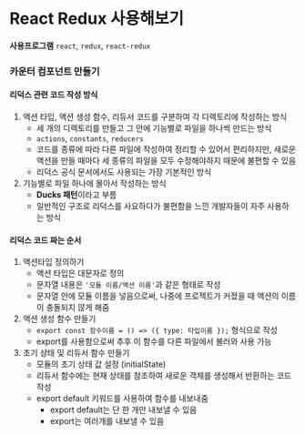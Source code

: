 # React Redux 사용해보기

**사용프로그램**
`react`, `redux`, `react-redux`

### 카운터 컴포넌트 만들기

#### 리덕스 관련 코드 작성 방식

1. 액션 타입, 액션 생성 함수, 리듀서 코드를 구분하여 각 디렉토리에 작성하는 방식
    - 세 개의 디렉토리를 만들고 그 안에 기능별로 파일을 하나씩 만드는 방식
    - `actions`, `constants`, `reducers`
    - 코드를 종류에 따라 다른 파일에 작성하여 정리할 수 있어서 편리하지만, 새로운 액션을 만들 때마다 세 종류의 파일을 모두 수정해야하지 때문에 불편할 수 있음
    - 리덕스 공식 문서에서도 사용되는 가장 기본적인 방식
2. 기능별로 파일 하나에 몰아서 작성하는 방식
    - **Ducks 패턴**이라고 부름
    - 일반적인 구조로 리덕스를 사요하다가 불편함을 느낀 개발자들이 자주 사용하는 방식

#### 리덕스 코드 짜는 순서

1. 액션타입 정의하기
    - 액션 타입은 대문자로 정의
    - 문자열 내용은 `'모듈 이름/액션 이름'`과 같은 형태로 작성
    - 문자열 안에 모듈 이름을 넣음으로써, 나중에 프로젝트가 커졌을 때 액션의 이름이 충돌되지 않게 해줌
2. 액션 생성 함수 만들기
    - `export const 함수이름 = () => ({ type: 타입이름 });` 형식으로 작성
    - export를 사용함으로써 추후 이 함수를 다른 파일에서 불러와 사용 가능
3. 초기 상태 및 리듀서 함수 만들기
    - 모듈의 초기 상태 값 설정 (initialState)
    - 리듀서 함수에는 현재 상태를 참조하여 새로운 객체를 생성해서 반환하는 코드 작성
    - export default 키워드를 사용하여 함수를 내보내줌
        - export default는 단 한 개만 내보낼 수 있음
        - export는 여러개를 내보낼 수 있음
